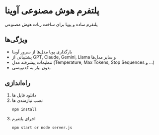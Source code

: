 # پلتفرم هوش مصنوعی آوینا

پلتفرم ساده و پویا برای ساخت ربات هوش مصنوعی

## ویژگی‌ها

- بارگذاری پویا مدل‌ها از سرور آوینا
- پشتیبانی از GPT, Claude, Gemini, Llama و سایر مدل‌ها
- تنظیمات پیشرفته مدل (Temperature, Max Tokens, Stop Sequences و ...)
- بدون نیاز به کدنویسی

## راه‌اندازی

1. دانلود فایل ها
2. نصب نیازمندی ها
   ```bash
   npm install
3. اجرای پلتفرم
   ```bash
   npm start or node server.js